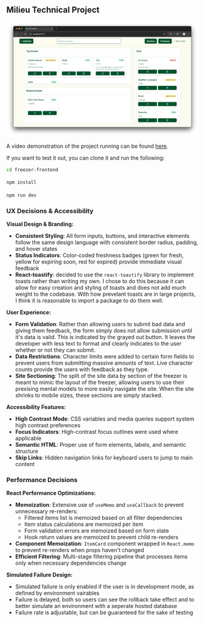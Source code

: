## Milieu Technical Project

![Screenshot of home page](./home.png)

A video demonstration of the project running can be found [here](./demo.mov).

If you want to test it out, you can clone it and run the following:

```bash
cd freezer-frontend

npm install

npm run dev
```

### UX Decisions & Accessibility

**Visual Design & Branding:**

- **Consistent Styling**: All form inputs, buttons, and interactive elements follow the same design language with consistent border radius, padding, and hover states
- **Status Indicators**: Color-coded freshness badges (green for fresh, yellow for expiring soon, red for expired) provide immediate visual feedback
- **React-toastify**: decided to use the `react-toastify` library to implement toasts rather than writing my own. I chose to do this because it can allow for easy creation and styling of toasts and does not add much weight to the codebase. With how prevelant toasts are in large projects, I think it is reasonable to import a package to do them well.

**User Experience:**

- **Form Validation**: Rather than allowing users to submit bad data and giving them feedback, the form simply does not allow submission until it's data is valid. This is indicated by the grayed out button. It leaves the developer with less text to format and clearly indicates to the user whether or not they can submit.
- **Data Restrictions**: Character limits were added to certain form fields to prevent users from submitting massive amounts of text. Live character counts provide the users with feedback as they type.
- **Site Sectioning**: The split of the site data by section of the freezer is meant to mimic the layout of the freezer, allowing users to use their prexising mental models to more easily navigate the site. When the site shrinks to mobile sizes, these sections are simply stacked.

**Accessibility Features:**

- **High Contrast Mode**: CSS variables and media queries support system high contrast preferences
- **Focus Indicators**: High-contrast focus outlines were used where applicable
- **Semantic HTML**: Proper use of form elements, labels, and semantic structure
- **Skip Links**: Hidden navigation links for keyboard users to jump to main content

### Performance Decisions

**React Performance Optimizations:**

- **Memoization**: Extensive use of `useMemo` and `useCallback` to prevent unnecessary re-renders:
  - Filtered items list is memoized based on all filter dependencies
  - Item status calculations are memoized per item
  - Form validation errors are memoized based on form state
  - Hook return values are memoized to prevent child re-renders
- **Component Memoization**: `ItemCard` component wrapped in `React.memo` to prevent re-renders when props haven't changed
- **Efficient Filtering**: Multi-stage filtering pipeline that processes items only when necessary dependencies change

**Simulated Failure Design:**

- Simulated failure is only enabled if the user is in development mode, as defined by environment vairables
- Failure is delayed, both so users can see the rollback take effect and to better simulate an environment with a seperate hosted database
- Failure rate is adjustable, but can be guaranteed for the sake of testing
